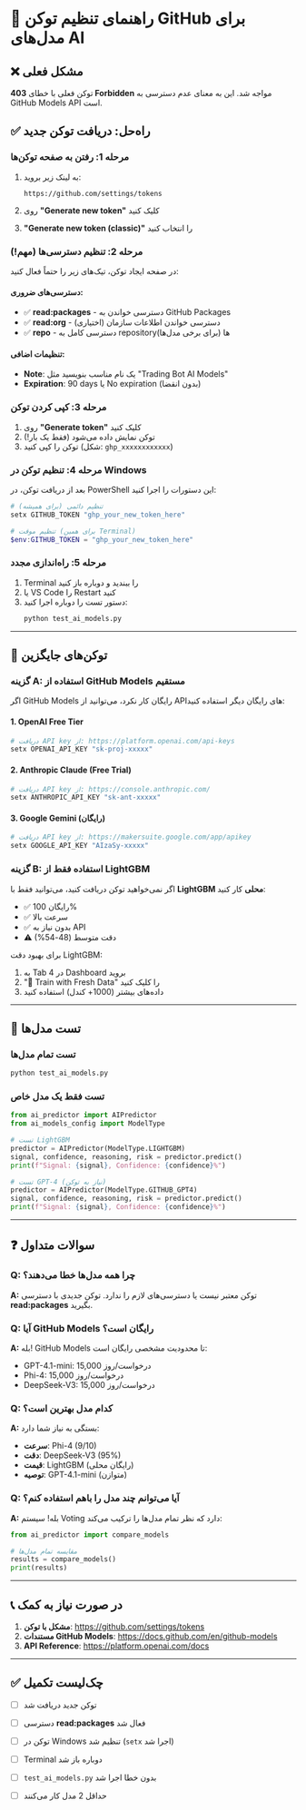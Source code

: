 # 🔑 راهنمای تنظیم توکن GitHub برای مدل‌های AI

## ❌ مشکل فعلی
توکن فعلی با خطای **403 Forbidden** مواجه شد. این به معنای عدم دسترسی به GitHub Models API است.

## ✅ راه‌حل: دریافت توکن جدید

### مرحله 1: رفتن به صفحه توکن‌ها
1. به لینک زیر بروید:
   ```
   https://github.com/settings/tokens
   ```

2. روی **"Generate new token"** کلیک کنید
3. **"Generate new token (classic)"** را انتخاب کنید

### مرحله 2: تنظیم دسترسی‌ها (مهم!)
در صفحه ایجاد توکن، تیک‌های زیر را حتماً فعال کنید:

#### دسترسی‌های ضروری:
- ✅ **read:packages** - دسترسی خواندن به GitHub Packages
- ✅ **read:org** - دسترسی خواندن اطلاعات سازمان (اختیاری)
- ✅ **repo** - دسترسی کامل به repository‌ها (برای برخی مدل‌ها)

#### تنظیمات اضافی:
- **Note**: یک نام مناسب بنویسید مثل "Trading Bot AI Models"
- **Expiration**: 90 days یا No expiration (بدون انقضا)

### مرحله 3: کپی کردن توکن
1. روی **"Generate token"** کلیک کنید
2. توکن نمایش داده می‌شود (فقط یک بار!)
3. توکن را کپی کنید (شکل: `ghp_xxxxxxxxxxxx`)

### مرحله 4: تنظیم توکن در Windows
بعد از دریافت توکن، در PowerShell این دستورات را اجرا کنید:

```powershell
# تنظیم دائمی (برای همیشه)
setx GITHUB_TOKEN "ghp_your_new_token_here"

# تنظیم موقت (برای همین Terminal)
$env:GITHUB_TOKEN = "ghp_your_new_token_here"
```

### مرحله 5: راه‌اندازی مجدد
1. Terminal را ببندید و دوباره باز کنید
2. یا VS Code را Restart کنید
3. دستور تست را دوباره اجرا کنید:
   ```bash
   python test_ai_models.py
   ```

---

## 🔐 توکن‌های جایگزین

### گزینه A: استفاده از GitHub Models مستقیم
اگر GitHub Models رایگان کار نکرد، می‌توانید از API‌های رایگان دیگر استفاده کنید:

#### 1. OpenAI Free Tier
```bash
# دریافت API key از: https://platform.openai.com/api-keys
setx OPENAI_API_KEY "sk-proj-xxxxx"
```

#### 2. Anthropic Claude (Free Trial)
```bash
# دریافت API key از: https://console.anthropic.com/
setx ANTHROPIC_API_KEY "sk-ant-xxxxx"
```

#### 3. Google Gemini (رایگان)
```bash
# دریافت API key از: https://makersuite.google.com/app/apikey
setx GOOGLE_API_KEY "AIzaSy-xxxxx"
```

### گزینه B: استفاده فقط از LightGBM
اگر نمی‌خواهید توکن دریافت کنید، می‌توانید فقط با **LightGBM محلی** کار کنید:
- ✅ رایگان 100%
- ✅ سرعت بالا
- ✅ بدون نیاز به API
- ⚠️ دقت متوسط (48-54%)

برای بهبود دقت LightGBM:
1. به Tab 4 در Dashboard بروید
2. "🔄 Train with Fresh Data" را کلیک کنید
3. داده‌های بیشتر (1000+ کندل) استفاده کنید

---

## 🧪 تست مدل‌ها

### تست تمام مدل‌ها
```bash
python test_ai_models.py
```

### تست فقط یک مدل خاص
```python
from ai_predictor import AIPredictor
from ai_models_config import ModelType

# تست LightGBM
predictor = AIPredictor(ModelType.LIGHTGBM)
signal, confidence, reasoning, risk = predictor.predict()
print(f"Signal: {signal}, Confidence: {confidence}%")

# تست GPT-4 (نیاز به توکن)
predictor = AIPredictor(ModelType.GITHUB_GPT4)
signal, confidence, reasoning, risk = predictor.predict()
print(f"Signal: {signal}, Confidence: {confidence}%")
```

---

## ❓ سوالات متداول

### Q: چرا همه مدل‌ها خطا می‌دهند؟
**A:** توکن معتبر نیست یا دسترسی‌های لازم را ندارد. توکن جدیدی با دسترسی **read:packages** بگیرید.

### Q: آیا GitHub Models رایگان است؟
**A:** بله! GitHub Models تا محدودیت مشخصی رایگان است:
- GPT-4.1-mini: 15,000 درخواست/روز
- Phi-4: 15,000 درخواست/روز
- DeepSeek-V3: 15,000 درخواست/روز

### Q: کدام مدل بهترین است؟
**A:** بستگی به نیاز شما دارد:
- **سرعت**: Phi-4 (9/10)
- **دقت**: DeepSeek-V3 (95%)
- **قیمت**: LightGBM (رایگان محلی)
- **توصیه**: GPT-4.1-mini (متوازن)

### Q: آیا می‌توانم چند مدل را باهم استفاده کنم؟
**A:** بله! سیستم Voting دارد که نظر تمام مدل‌ها را ترکیب می‌کند:
```python
from ai_predictor import compare_models

# مقایسه تمام مدل‌ها
results = compare_models()
print(results)
```

---

## 📞 در صورت نیاز به کمک

1. **مشکل با توکن**: https://github.com/settings/tokens
2. **مستندات GitHub Models**: https://docs.github.com/en/github-models
3. **API Reference**: https://platform.openai.com/docs

---

## ✅ چک‌لیست تکمیل

- [ ] توکن جدید دریافت شد
- [ ] دسترسی **read:packages** فعال شد
- [ ] توکن در Windows تنظیم شد (`setx` اجرا شد)
- [ ] Terminal دوباره باز شد
- [ ] `test_ai_models.py` بدون خطا اجرا شد
- [ ] حداقل 2 مدل کار می‌کنند

